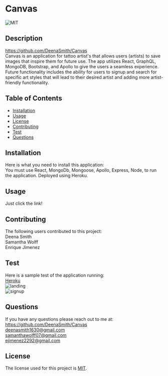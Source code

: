   # Canvas
  
  ![MIT](https://img.shields.io/badge/License-MIT-yellow.svg)
  
  ## Description 
  https://github.com/DeenaSmith/Canvas
  <br />
  Canvas is an application for tattoo artist's that allows users (artists) to save images that inspire them for future use. The app utilizes React, GraphQL, MongoDB, Bootstrap, and Apollo to give the users a seamless experience. Future functionality includes the ability for users to signup and search for specific art styles that will lead to their desired artist and adding more artist-friendly functionality.
  ## Table of Contents
  * [Installation](#Installation)
  * [Usage](#Usage)
  * [License](#License)
  * [Contributing](#Contributing)
  * [Test](#Test)
  * [Questions](#Questions)
  ## Installation
  Here is what you need to install this application: 
  <br />
  You must use React, MongoDb, Mongoose, Apollo, Express, Node, to run the application. Deployed using Heroku.
  ## Usage
  Just click the link!
  ## Contributing
  The following users contributed to this project:
  <br />
  Deena Smith
  <br /> 
  Samantha Wolff
  <br />
  Enrique Jimenez
  <br />
  ## Test
  Here is a sample test of the application running:
  <br />
  [Heroku](https://frozen-cove-10855.herokuapp.com/)
  <br />
  ![landing](https://user-images.githubusercontent.com/97560799/178877852-c30ae5a5-f380-4ba7-bc36-4ec06566be2a.png)
  <br />
  ![signup](https://user-images.githubusercontent.com/97560799/178878075-18af7a31-5c71-40ae-83f1-7b7e4dd5ac23.png)
  <br />
  ## Questions
  If you have any questions please reach out to me at:
  <br />
   https://github.com/DeenaSmith/Canvas
  <br />
  deenasmith1630@gmail.com
  <br />
  samanthawolff07@gmail.com 
  <br />
  ejimenez2292@gmail.com
  <br />
  
  ## License
  The license used for this project is [MIT](#License).

